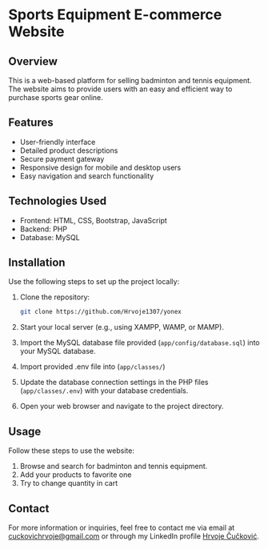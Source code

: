 # Sports Equipment E-commerce Website

## Overview

This is a web-based platform for selling badminton and tennis equipment. The website aims to provide users with an easy and efficient way to purchase sports gear online.

## Features

- User-friendly interface
- Detailed product descriptions
- Secure payment gateway
- Responsive design for mobile and desktop users
- Easy navigation and search functionality

## Technologies Used

- Frontend: HTML, CSS, Bootstrap, JavaScript
- Backend: PHP
- Database: MySQL

## Installation

Use the following steps to set up the project locally:

1. Clone the repository:

   ```bash
   git clone https://github.com/Hrvoje1307/yonex
   ```

2. Start your local server (e.g., using XAMPP, WAMP, or MAMP).

3. Import the MySQL database file provided (`app/config/database.sql`) into your MySQL database.
   
5. Import provided .env file into (`app/classes/`)

6. Update the database connection settings in the PHP files (`app/classes/.env`) with your database credentials.

7. Open your web browser and navigate to the project directory.

## Usage

Follow these steps to use the website:

1. Browse and search for badminton and tennis equipment.
2. Add your products to favorite one
3. Try to change quantity in cart

## Contact

For more information or inquiries, feel free to contact me via email at cuckovichrvoje@gmail.com or through my LinkedIn profile [Hrvoje Čučković](https://www.linkedin.com/in/hrvoje-%C4%8Du%C4%8Dkovi%C4%87-061a1b211/).

